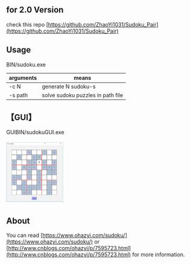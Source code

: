 
## for 2.0 Version

check this repo [https://github.com/ZhaoYi1031/Sudoku_Pair](https://github.com/ZhaoYi1031/Sudoku_Pair)

##  Usage

BIN/sudoku.exe


| arguments | means |
|-----------|-------|
|-c N       | generate N sudoku-s|
|-s path    | solve sudoku puzzles in path file |

## 【GUI】

GUIBIN/sudokuGUI.exe


<img src="1.jpg" width="30%" height="80%"/>






##  About

You can read [https://www.ohazyi.com/sudoku/](https://www.ohazyi.com/sudoku/) or [http://www.cnblogs.com/ohazyi/p/7595723.html](http://www.cnblogs.com/ohazyi/p/7595723.html) for more information.












